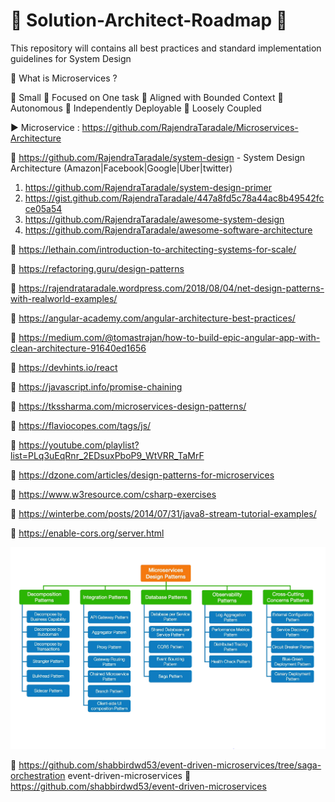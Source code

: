 # :loudspeaker: Solution-Architect-Roadmap :loudspeaker:
This repository will contains all best practices and standard implementation guidelines for System Design 

:orange_book: What is Microservices ?

💢 Small 💢 Focused on One task 💢 Aligned with Bounded Context 💢 Autonomous 💢 Independently Deployable 💢 Loosely Coupled

▶️ Microservice : https://github.com/RajendraTaradale/Microservices-Architecture

:green_book: https://github.com/RajendraTaradale/system-design - System Design Architecture (Amazon|Facebook|Google|Uber|twitter)
 1. https://github.com/RajendraTaradale/system-design-primer
 2. https://gist.github.com/RajendraTaradale/447a8fd5c78a44ac8b49542fcce05a54
 3. https://github.com/RajendraTaradale/awesome-system-design
 4. https://github.com/RajendraTaradale/awesome-software-architecture

:green_book: https://lethain.com/introduction-to-architecting-systems-for-scale/

:green_book: https://refactoring.guru/design-patterns

:green_book: https://rajendrataradale.wordpress.com/2018/08/04/net-design-patterns-with-realworld-examples/

:green_book: https://angular-academy.com/angular-architecture-best-practices/

:green_book: https://medium.com/@tomastrajan/how-to-build-epic-angular-app-with-clean-architecture-91640ed1656

:green_book: https://devhints.io/react

:green_book: https://javascript.info/promise-chaining

:green_book: https://tkssharma.com/microservices-design-patterns/

:green_book: https://flaviocopes.com/tags/js/

:green_book: https://youtube.com/playlist?list=PLq3uEqRnr_2EDsuxPboP9_WtVRR_TaMrF

:green_book: https://dzone.com/articles/design-patterns-for-microservices

:green_book: https://www.w3resource.com/csharp-exercises

:green_book: https://winterbe.com/posts/2014/07/31/java8-stream-tutorial-examples/

:green_book: https://enable-cors.org/server.html

![Screenshot](https://github.com/RajendraTaradale/Solution-Architect/blob/main/Microservice%20-%20Rajendra%20Taradale.PNG)

:green_book: https://github.com/shabbirdwd53/event-driven-microservices/tree/saga-orchestration event-driven-microservices
:green_book: https://github.com/shabbirdwd53/event-driven-microservices

